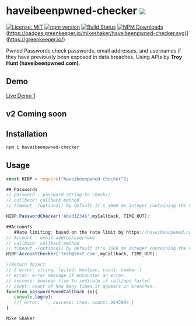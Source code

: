 # haveibeenpwned-checker ![](https://img.shields.io/github/last-commit/mikeshaker/haveibeenpwned-checker.svg?style=flat-square)
[![License: MIT](https://img.shields.io/badge/License-MIT-yellow.svg)](https://opensource.org/licenses/MIT)
[![npm version](https://img.shields.io/npm/v/haveibeenpwned-checker.svg?label=haveibeenpwned-checker)](https://www.npmjs.com/package/haveibeenpwned-checker)
[![Build Status](https://travis-ci.org/mikeshaker/haveibeenpwned-checker.svg?branch=master)](https://travis-ci.org/mikeshaker/haveibeenpwned-checker)
[![NPM Downloads](https://img.shields.io/npm/dt/haveibeenpwned-checker.svg?style=flat)](https://www.npmjs.com/package/haveibeenpwned-checker)
(https://badges.greenkeeper.io/mikeshaker/haveibeenpwned-checker.svg)](https://greenkeeper.io/)


Pwned Passwords check passwords, email addresses, and usernames if they have previously been exposed in data breaches.
Using APIs by **Troy Hunt (haveibeenpwned.com)**.

## Demo
[Live Demo 1](https://runkit.com/mikeshaker/5c5499162cc0b70012c1f73b)

## v2 Coming soon 

## Installation

```sh
npm i haveibeenpwned-checker
```

## Usage
```js
const HIBP = require("haveibeenpwned-checker");

## Passwords
// password : password string to check//
// callback: callback method 
// timeout -(optional) by default it's 3000 ms integer containing the number of milliseconds to wait for a server to send response headers (and start the response body) before aborting the request.

HIBP.PasswordChecker('Abcd1234$',myCallback, TIME_OUT);

##Accounts
   #Rate limiting: based on the rate limit by https://haveibeenpwned.com (one per every 1500 milliseconds each from any given IP address)
// Account : email addres/username
// callback: callback method 
// timeout -(optional) by default it's 3000 ms integer containing the number of milliseconds to wait for a server to send response headers (and start the response body) before aborting the request.
HIBP.AccountChecker('test@test.com',myCallback, TIME_OUT);

//Return Object
// { error: string, failed: boolean, count: number }
// error: error message if encounter an error.
// success: boolean flag to indicate if call/api failed
// count: count of how many times it appears in breaches.
function passwordPwnedCallback (e){
   console.log(e);
   //{ error: '', success: true, count: 3645804 }
}

Mike Shaker
